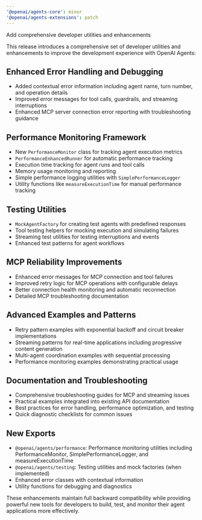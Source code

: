 ```yaml
---
'@openai/agents-core': minor
'@openai/agents-extensions': patch
---
```


Add comprehensive developer utilities and enhancements

This release introduces a comprehensive set of developer utilities and enhancements to improve the development experience with OpenAI Agents:

## Enhanced Error Handling and Debugging

- Added contextual error information including agent name, turn number, and operation details
- Improved error messages for tool calls, guardrails, and streaming interruptions
- Enhanced MCP server connection error reporting with troubleshooting guidance

## Performance Monitoring Framework

- New `PerformanceMonitor` class for tracking agent execution metrics
- `PerformanceEnhancedRunner` for automatic performance tracking
- Execution time tracking for agent runs and tool calls
- Memory usage monitoring and reporting
- Simple performance logging utilities with `SimplePerformanceLogger`
- Utility functions like `measureExecutionTime` for manual performance tracking

## Testing Utilities

- `MockAgentFactory` for creating test agents with predefined responses
- Tool testing helpers for mocking execution and simulating failures
- Streaming test utilities for testing interruptions and events
- Enhanced test patterns for agent workflows

## MCP Reliability Improvements

- Enhanced error messages for MCP connection and tool failures
- Improved retry logic for MCP operations with configurable delays
- Better connection health monitoring and automatic reconnection
- Detailed MCP troubleshooting documentation

## Advanced Examples and Patterns

- Retry pattern examples with exponential backoff and circuit breaker implementations
- Streaming patterns for real-time applications including progressive content generation
- Multi-agent coordination examples with sequential processing
- Performance monitoring examples demonstrating practical usage

## Documentation and Troubleshooting

- Comprehensive troubleshooting guides for MCP and streaming issues
- Practical examples integrated into existing API documentation
- Best practices for error handling, performance optimization, and testing
- Quick diagnostic checklists for common issues

## New Exports

- `@openai/agents/performance`: Performance monitoring utilities including PerformanceMonitor, SimplePerformanceLogger, and measureExecutionTime
- `@openai/agents/testing`: Testing utilities and mock factories (when implemented)
- Enhanced error classes with contextual information
- Utility functions for debugging and diagnostics

These enhancements maintain full backward compatibility while providing powerful new tools for developers to build, test, and monitor their agent applications more effectively.

